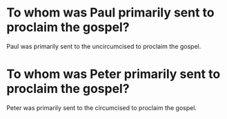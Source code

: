 # To whom was Paul primarily sent to proclaim the gospel?

Paul was primarily sent to the uncircumcised to proclaim the gospel.

# To whom was Peter primarily sent to proclaim the gospel?

Peter was primarily sent to the circumcised to proclaim the gospel.
